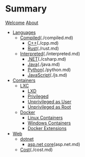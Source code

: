 # Summary

[Welcome](./welcome.md)
[About](./about.md)

* [Languages](./languages.md)
  * [Compiled]()(./compiled.md)
    * [C++]()(./cpp.md)
    * [Rust]()(./rust.md)
  * [Interpreted]()(./interpreted.md)
    * [.NET]()(./csharp.md)
    * [Java]()(./java.md)
    * [Python]()(./python.md)
    * [JavaScript]()(./js.md)        
* [Containers](./containers.md)
  * [LXC](./containers/lxc/lxc.md)
    * [LXD](./containers/lxc/lxd.md)    
    * [Privileged](./containers/lxc/privileged.md)
    * [Unprivileged as User](./containers/lxc/unprivileged_user.md)
    * [Unprivileged as Root](./containers/lxc/unprivileged_root.md)
  * [Docker](./containers/docker/docker.md)
    * [Linux Containers](./containers/docker/docker_linux.md)        
    * [Windows Containers](./containers/docker/docker_windows.md)        
    * [Docker Extensions](./containers/docker/docker_extensions.md)
* [Web](./web.md)
  * [dotnet](./dotnet.md)
    * [asp.net core]()(asp.net.md)
  * [Cost]()(./cost.md)
